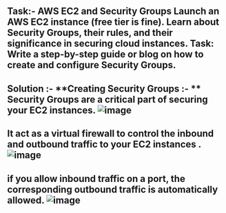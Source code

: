 Task:-
AWS EC2 and Security Groups Launch an AWS EC2 instance (free tier is fine). Learn about Security Groups, their rules, and their significance in securing cloud instances. 
Task: Write a step-by-step guide or blog on how to create and configure Security Groups.
---
**Solution :-**
**Creating Security Groups :- **
Security Groups are a critical part of securing your EC2 instances.
![image](https://github.com/user-attachments/assets/cfc7cf15-3cb0-48dd-a156-3235ceb7c257)
---
It act as a virtual firewall to control the inbound and outbound traffic to your EC2 instances
.![image](https://github.com/user-attachments/assets/170d4bef-7430-495a-91be-aad1e636ad69)
---
if you allow inbound traffic on a port, the corresponding outbound traffic is automatically allowed.
![image](https://github.com/user-attachments/assets/9e86f9e9-a667-4498-b648-64833a0dff95)
---

